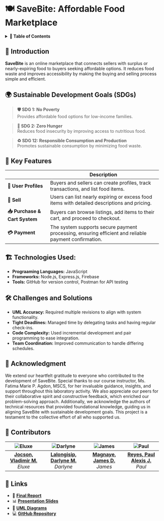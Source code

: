# 🍽️ SaveBite: Affordable Food Marketplace

<details>
  <summary><strong>📖 Table of Contents</strong></summary>

1. [Introduction](#introduction)  
2. [Sustainable Development Goals (SDGs)](#-sustainable-development-goals-sdgs)   
3. [Key Features](#-key-features)  
4. [Technologies Used](#-technologies-used)  
5. [Challenges and Solutions](#-challenges-and-solutions)  
6. [Acknowledgment](#-acknowledgment)
7. [Contributors](#-contributors)
8. [Links](#-links)

</details>  

## 📌 Introduction

**SaveBite** is an online marketplace that connects sellers with surplus or nearly-expiring food to buyers seeking affordable options. It reduces food waste and improves accessibility by making the buying and selling process simple and efficient.  

## 🌍 Sustainable Development Goals (SDGs)

> **🛡️ SDG 1: No Poverty**  
> Provides affordable food options for low-income families.  

> **🥦 SDG 2: Zero Hunger**  
> Reduces food insecurity by improving access to nutritious food.  

> **♻️ SDG 12: Responsible Consumption and Production**  
> Promotes sustainable consumption by minimizing food waste.


## 🌟 Key Features

|                                  | **Description**                                       |
|----------------------------------|-------------------------------------------------------|
| **👤 User Profiles**             | Buyers and sellers can create profiles, track transactions, and list food items.                       |
| **🛒 Sell**                      | Users can list nearly expiring or excess food items with detailed descriptions and pricing.            |
| **📥 Purchase & Cart System**    | Buyers can browse listings, add items to their cart, and proceed to checkout.                          |
| **💳 Payment**                   | The system supports secure payment processing, ensuring efficient and reliable payment confirmation.  |


## 🏗️ Technologies Used:

- **Prograaming Languages:** JavaScript  
- **Frameworks:** Node.js, Express.js, Firebase  
- **Tools:** GitHub for version control, Postman for API testing  

## 🛠️ Challenges and Solutions

- **UML Accuracy:** Required multiple revisions to align with system functionality.  
- **Tight Deadlines:** Managed time by delegating tasks and having regular check-ins.  
- **Code Complexity:** Used incremental development and pair programming to ease integration.  
- **Team Coordination:** Improved communication to handle differing schedules.  


## 🙏 Acknowledgment

We extend our heartfelt gratitude to everyone who contributed to the development of SaveBite. Special thanks to our course instructor, Ms. Fatima Marie P. Agdon, MSCS, for her invaluable guidance, insights, and support throughout this laboratory activity. We also appreciate our peers for their collaborative spirit and constructive feedback, which enriched our problem-solving approach. Additionally, we acknowledge the authors of technical resources that provided foundational knowledge, guiding us in aligning SaveBite with sustainable development goals. This project is a testament to the collective effort of all who supported us.

## 👥 Contributors

| ![Eluxe](https://github.com/baddddddddd.png) | ![Darlyne](https://github.com/drlyngrc.png) | ![James](https://github.com/ratatatatcode.png) | ![Paul](https://github.com/par-paulreyes.png) |
|:-------------------------------------------:|:------------------------------------------:|:--------------------------------------------:|:------------------------------------------:|
| **[Jocson, Vladimir M.](https://github.com/baddddddddd)** <br> *Eluxe* | **[Lalongisip, Darlyne M.](https://github.com/drlyngrc)** <br> *Darlyne* | **[Magnaye, James D.](https://github.com/ratatatatcode)** <br> *James* | **[Reyes, Paul Alexis J.](https://github.com/par-paulreyes)** <br> *Paul* |

## 🔗 Links

- 📄 [**Final Report**](https://drive.google.com/drive/folders/10cJKTRSxtf0WmvoDfAJ6_sTzDXI2BbiZ?usp=drive_link)  
- 📊 [**Presentation Slides**](https://drive.google.com/drive/folders/1_YjOWWk--Vfl6-XTC1ZK2mG30cMYKSYt?usp=drive_link) 
- 📐 [**UML Diagrams**](#)  
- 💻 [**GitHub Repository**](https://github.com/drlyngrc/SaveBite)  

